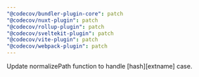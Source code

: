 ```yaml
---
"@codecov/bundler-plugin-core": patch
"@codecov/nuxt-plugin": patch
"@codecov/rollup-plugin": patch
"@codecov/sveltekit-plugin": patch
"@codecov/vite-plugin": patch
"@codecov/webpack-plugin": patch
---
```


Update normalizePath function to handle [hash][extname] case.
